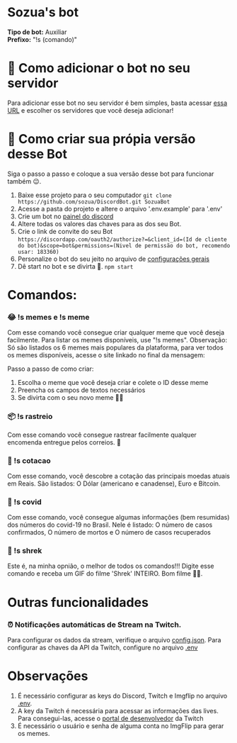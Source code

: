 # Sozua's bot

**Tipo de bot:** Auxiliar  
**Prefixo:** "!s (comando)"

# 🤔 Como adicionar o bot no seu servidor

Para adicionar esse bot no seu servidor é bem simples, basta acessar [essa URL](https://discordapp.com/oauth2/authorize?=&client_id=723372497113841695&scope=bot&permissions=183360) e escolher os servidores que você deseja adicionar!

# 🚀 Como criar sua própia versão desse Bot

Siga o passo a passo e coloque a sua versão desse bot para funcionar também 😉.

1. Baixe esse projeto para o seu computador `git clone https://github.com/sozua/DiscordBot.git SozuaBot`
2. Acesse a pasta do projeto e altere o arquivo '.env.example' para '.env'
3. Crie um bot no [painel do discord](https://discord.com/developers/applications)
4. Altere todas os valores das chaves para as dos seu Bot.
5. Crie o link de convite do seu Bot `https://discordapp.com/oauth2/authorize?=&client_id=(Id de cliente do bot)&scope=bot&permissions=(Nivel de permissão do bot, recomendo usar: 183360)`
6. Personalize o bot do seu jeito no arquivo de [configurações gerais](./config.json)
7. Dê start no bot e se divirta 🥳. `npm start`

# Comandos:

### 😂 !s memes e !s meme

Com esse comando você consegue criar qualquer meme que você deseja facilmente. Para listar os memes disponíveis, use "!s memes". Observação: Só são listados os 6 memes mais populares da plataforma, para ver todos os memes disponíveis, acesse o site linkado no final da mensagem:

Passo a passo de como criar:

1. Escolha o meme que você deseja criar e colete o ID desse meme
2. Preencha os campos de textos necessários
3. Se divirta com o seu novo meme 🥳🎉

### 📦 !s rastreio

Com esse comando você consegue rastrear facilmente qualquer encomenda entregue pelos correios. 🚶

### 🤑 !s cotacao

Com esse comando, você descobre a cotação das principais moedas atuais em Reais. São listados: O Dólar (americano e canadense), Euro e Bitcoin.

### 🤒 !s covid

Com esse comando, você consegue algumas informações (bem resumidas) dos números do covid-19 no Brasil. Nele é listado: O número de casos confirmados, O número de mortos e O número de casos recuperados

### 🎥 !s shrek

Este é, na minha opnião, o melhor de todos os comandos!!! Digite esse comando e receba um GIF do filme 'Shrek' INTEIRO. Bom filme 🤪🍿.

# Outras funcionalidades

### ⏰ Notificações automáticas de Stream na Twitch.

Para configurar os dados da stream, verifique o arquivo [config.json](./config.json). Para configurar as chaves da API da Twitch, configure no arquivo [.env](./.env.exemple)

# Observações

1. É necessário configurar as keys do Discord, Twitch e Imgflip no arquivo [.env](./.env.exemple).
2. A key da Twitch é necessária para acessar as informações das lives. Para consegui-las, acesse o [portal de desenvolvedor](https://dev.twitch.tv/console/apps) da Twitch
3. É necessário o usuário e senha de alguma conta no ImgFlip para gerar os memes.
